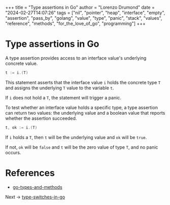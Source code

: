 +++
title = "Type assertions in Go"
author = "Lorenzo Drumond"
date = "2024-02-27T14:07:26"
tags = ["nil",  "pointer",  "heap",  "interface",  "empty",  "assertion",  "pass_by",  "golang",  "value",  "type",  "panic",  "stack",  "values",  "reference",  "methods",  "for_the_love_of_go",  "programming"]
+++


# Type assertions in Go
A type assertion provides access to an interface value's underlying concrete value.

```go
t := i.(T)
```

This statement asserts that the interface value `i` holds the concrete type `T` and assigns the underlying `T` value to the variable `t`.

If `i` does not hold a `T`, the statement will trigger a panic.

To test whether an interface value holds a specific type, a type assertion can return two values: the underlying value and a boolean value that reports whether the assertion succeeded.

```go
t, ok := i.(T)
```

If `i` holds a `T`, then `t` will be the underlying value and `ok` will be `true`.

If not, `ok` will be `false` and `t` will be the zero value of type `T`, and no panic occurs.

# References
- [go-types-and-methods](/wiki/go-types-and-methods/)

Next -> [type-switches-in-go](/wiki/type-switches-in-go/)
